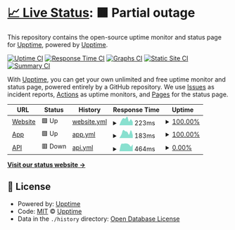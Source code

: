# [📈 Live Status](https://status.blackstone.studio): <!--live status--> **🟧 Partial outage**

This repository contains the open-source uptime monitor and status page for [Upptime](https://upptime.js.org), powered by [Upptime](https://github.com/upptime/upptime).

[![Uptime CI](https://github.com/koj-co/upptime/workflows/Uptime%20CI/badge.svg)](https://github.com/koj-co/upptime/actions?query=workflow%3A%22Uptime+CI%22)
[![Response Time CI](https://github.com/koj-co/upptime/workflows/Response%20Time%20CI/badge.svg)](https://github.com/koj-co/upptime/actions?query=workflow%3A%22Response+Time+CI%22)
[![Graphs CI](https://github.com/koj-co/upptime/workflows/Graphs%20CI/badge.svg)](https://github.com/koj-co/upptime/actions?query=workflow%3A%22Graphs+CI%22)
[![Static Site CI](https://github.com/koj-co/upptime/workflows/Static%20Site%20CI/badge.svg)](https://github.com/koj-co/upptime/actions?query=workflow%3A%22Static+Site+CI%22)
[![Summary CI](https://github.com/koj-co/upptime/workflows/Summary%20CI/badge.svg)](https://github.com/koj-co/upptime/actions?query=workflow%3A%22Summary+CI%22)

With [Upptime](https://upptime.js.org), you can get your own unlimited and free uptime monitor and status page, powered entirely by a GitHub repository. We use [Issues](https://github.com/upptime/upptime/issues) as incident reports, [Actions](https://github.com/upptime/upptime/actions) as uptime monitors, and [Pages](https://status.blackstone.studio) for the status page.

<!--start: status pages-->
<!-- This summary is generated by Upptime (https://github.com/upptime/upptime) -->
<!-- Do not edit this manually, your changes will be overwritten -->
<!-- prettier-ignore -->
| URL | Status | History | Response Time | Uptime |
| --- | ------ | ------- | ------------- | ------ |
| <img alt="" src="https://favicons.githubusercontent.com/www.blackstone.studio" height="13"> [Website](https://www.blackstone.studio) | 🟩 Up | [website.yml](https://github.com/BlackstoneStudio/Blackstone-Status/commits/master/history/website.yml) | <details><summary><img alt="Response time graph" src="./graphs/website/response-time-week.png" height="20"> 223ms</summary><br><a href="https://status.blackstone.studio/history/website"><img alt="Response time 213" src="https://img.shields.io/endpoint?url=https%3A%2F%2Fraw.githubusercontent.com%2FBlackstoneStudio%2FBlackstone-Status%2Fmaster%2Fapi%2Fwebsite%2Fresponse-time.json"></a><br><a href="https://status.blackstone.studio/history/website"><img alt="24-hour response time 131" src="https://img.shields.io/endpoint?url=https%3A%2F%2Fraw.githubusercontent.com%2FBlackstoneStudio%2FBlackstone-Status%2Fmaster%2Fapi%2Fwebsite%2Fresponse-time-day.json"></a><br><a href="https://status.blackstone.studio/history/website"><img alt="7-day response time 223" src="https://img.shields.io/endpoint?url=https%3A%2F%2Fraw.githubusercontent.com%2FBlackstoneStudio%2FBlackstone-Status%2Fmaster%2Fapi%2Fwebsite%2Fresponse-time-week.json"></a><br><a href="https://status.blackstone.studio/history/website"><img alt="30-day response time 213" src="https://img.shields.io/endpoint?url=https%3A%2F%2Fraw.githubusercontent.com%2FBlackstoneStudio%2FBlackstone-Status%2Fmaster%2Fapi%2Fwebsite%2Fresponse-time-month.json"></a><br><a href="https://status.blackstone.studio/history/website"><img alt="1-year response time 213" src="https://img.shields.io/endpoint?url=https%3A%2F%2Fraw.githubusercontent.com%2FBlackstoneStudio%2FBlackstone-Status%2Fmaster%2Fapi%2Fwebsite%2Fresponse-time-year.json"></a></details> | <details><summary><a href="https://status.blackstone.studio/history/website">100.00%</a></summary><a href="https://status.blackstone.studio/history/website"><img alt="All-time uptime 100.00%" src="https://img.shields.io/endpoint?url=https%3A%2F%2Fraw.githubusercontent.com%2FBlackstoneStudio%2FBlackstone-Status%2Fmaster%2Fapi%2Fwebsite%2Fuptime.json"></a><br><a href="https://status.blackstone.studio/history/website"><img alt="24-hour uptime 100.00%" src="https://img.shields.io/endpoint?url=https%3A%2F%2Fraw.githubusercontent.com%2FBlackstoneStudio%2FBlackstone-Status%2Fmaster%2Fapi%2Fwebsite%2Fuptime-day.json"></a><br><a href="https://status.blackstone.studio/history/website"><img alt="7-day uptime 100.00%" src="https://img.shields.io/endpoint?url=https%3A%2F%2Fraw.githubusercontent.com%2FBlackstoneStudio%2FBlackstone-Status%2Fmaster%2Fapi%2Fwebsite%2Fuptime-week.json"></a><br><a href="https://status.blackstone.studio/history/website"><img alt="30-day uptime 100.00%" src="https://img.shields.io/endpoint?url=https%3A%2F%2Fraw.githubusercontent.com%2FBlackstoneStudio%2FBlackstone-Status%2Fmaster%2Fapi%2Fwebsite%2Fuptime-month.json"></a><br><a href="https://status.blackstone.studio/history/website"><img alt="1-year uptime 100.00%" src="https://img.shields.io/endpoint?url=https%3A%2F%2Fraw.githubusercontent.com%2FBlackstoneStudio%2FBlackstone-Status%2Fmaster%2Fapi%2Fwebsite%2Fuptime-year.json"></a></details>
| <img alt="" src="https://favicons.githubusercontent.com/app.blackstone.studio" height="13"> [App](https://app.blackstone.studio) | 🟩 Up | [app.yml](https://github.com/BlackstoneStudio/Blackstone-Status/commits/master/history/app.yml) | <details><summary><img alt="Response time graph" src="./graphs/app/response-time-week.png" height="20"> 183ms</summary><br><a href="https://status.blackstone.studio/history/app"><img alt="Response time 169" src="https://img.shields.io/endpoint?url=https%3A%2F%2Fraw.githubusercontent.com%2FBlackstoneStudio%2FBlackstone-Status%2Fmaster%2Fapi%2Fapp%2Fresponse-time.json"></a><br><a href="https://status.blackstone.studio/history/app"><img alt="24-hour response time 99" src="https://img.shields.io/endpoint?url=https%3A%2F%2Fraw.githubusercontent.com%2FBlackstoneStudio%2FBlackstone-Status%2Fmaster%2Fapi%2Fapp%2Fresponse-time-day.json"></a><br><a href="https://status.blackstone.studio/history/app"><img alt="7-day response time 183" src="https://img.shields.io/endpoint?url=https%3A%2F%2Fraw.githubusercontent.com%2FBlackstoneStudio%2FBlackstone-Status%2Fmaster%2Fapi%2Fapp%2Fresponse-time-week.json"></a><br><a href="https://status.blackstone.studio/history/app"><img alt="30-day response time 169" src="https://img.shields.io/endpoint?url=https%3A%2F%2Fraw.githubusercontent.com%2FBlackstoneStudio%2FBlackstone-Status%2Fmaster%2Fapi%2Fapp%2Fresponse-time-month.json"></a><br><a href="https://status.blackstone.studio/history/app"><img alt="1-year response time 169" src="https://img.shields.io/endpoint?url=https%3A%2F%2Fraw.githubusercontent.com%2FBlackstoneStudio%2FBlackstone-Status%2Fmaster%2Fapi%2Fapp%2Fresponse-time-year.json"></a></details> | <details><summary><a href="https://status.blackstone.studio/history/app">100.00%</a></summary><a href="https://status.blackstone.studio/history/app"><img alt="All-time uptime 100.00%" src="https://img.shields.io/endpoint?url=https%3A%2F%2Fraw.githubusercontent.com%2FBlackstoneStudio%2FBlackstone-Status%2Fmaster%2Fapi%2Fapp%2Fuptime.json"></a><br><a href="https://status.blackstone.studio/history/app"><img alt="24-hour uptime 100.00%" src="https://img.shields.io/endpoint?url=https%3A%2F%2Fraw.githubusercontent.com%2FBlackstoneStudio%2FBlackstone-Status%2Fmaster%2Fapi%2Fapp%2Fuptime-day.json"></a><br><a href="https://status.blackstone.studio/history/app"><img alt="7-day uptime 100.00%" src="https://img.shields.io/endpoint?url=https%3A%2F%2Fraw.githubusercontent.com%2FBlackstoneStudio%2FBlackstone-Status%2Fmaster%2Fapi%2Fapp%2Fuptime-week.json"></a><br><a href="https://status.blackstone.studio/history/app"><img alt="30-day uptime 100.00%" src="https://img.shields.io/endpoint?url=https%3A%2F%2Fraw.githubusercontent.com%2FBlackstoneStudio%2FBlackstone-Status%2Fmaster%2Fapi%2Fapp%2Fuptime-month.json"></a><br><a href="https://status.blackstone.studio/history/app"><img alt="1-year uptime 100.00%" src="https://img.shields.io/endpoint?url=https%3A%2F%2Fraw.githubusercontent.com%2FBlackstoneStudio%2FBlackstone-Status%2Fmaster%2Fapi%2Fapp%2Fuptime-year.json"></a></details>
| <img alt="" src="https://favicons.githubusercontent.com/api.blackstone.studio" height="13"> [API](https://api.blackstone.studio) | 🟥 Down | [api.yml](https://github.com/BlackstoneStudio/Blackstone-Status/commits/master/history/api.yml) | <details><summary><img alt="Response time graph" src="./graphs/api/response-time-week.png" height="20"> 464ms</summary><br><a href="https://status.blackstone.studio/history/api"><img alt="Response time 424" src="https://img.shields.io/endpoint?url=https%3A%2F%2Fraw.githubusercontent.com%2FBlackstoneStudio%2FBlackstone-Status%2Fmaster%2Fapi%2Fapi%2Fresponse-time.json"></a><br><a href="https://status.blackstone.studio/history/api"><img alt="24-hour response time 452" src="https://img.shields.io/endpoint?url=https%3A%2F%2Fraw.githubusercontent.com%2FBlackstoneStudio%2FBlackstone-Status%2Fmaster%2Fapi%2Fapi%2Fresponse-time-day.json"></a><br><a href="https://status.blackstone.studio/history/api"><img alt="7-day response time 464" src="https://img.shields.io/endpoint?url=https%3A%2F%2Fraw.githubusercontent.com%2FBlackstoneStudio%2FBlackstone-Status%2Fmaster%2Fapi%2Fapi%2Fresponse-time-week.json"></a><br><a href="https://status.blackstone.studio/history/api"><img alt="30-day response time 424" src="https://img.shields.io/endpoint?url=https%3A%2F%2Fraw.githubusercontent.com%2FBlackstoneStudio%2FBlackstone-Status%2Fmaster%2Fapi%2Fapi%2Fresponse-time-month.json"></a><br><a href="https://status.blackstone.studio/history/api"><img alt="1-year response time 424" src="https://img.shields.io/endpoint?url=https%3A%2F%2Fraw.githubusercontent.com%2FBlackstoneStudio%2FBlackstone-Status%2Fmaster%2Fapi%2Fapi%2Fresponse-time-year.json"></a></details> | <details><summary><a href="https://status.blackstone.studio/history/api">0.00%</a></summary><a href="https://status.blackstone.studio/history/api"><img alt="All-time uptime 0.00%" src="https://img.shields.io/endpoint?url=https%3A%2F%2Fraw.githubusercontent.com%2FBlackstoneStudio%2FBlackstone-Status%2Fmaster%2Fapi%2Fapi%2Fuptime.json"></a><br><a href="https://status.blackstone.studio/history/api"><img alt="24-hour uptime 0.00%" src="https://img.shields.io/endpoint?url=https%3A%2F%2Fraw.githubusercontent.com%2FBlackstoneStudio%2FBlackstone-Status%2Fmaster%2Fapi%2Fapi%2Fuptime-day.json"></a><br><a href="https://status.blackstone.studio/history/api"><img alt="7-day uptime 0.00%" src="https://img.shields.io/endpoint?url=https%3A%2F%2Fraw.githubusercontent.com%2FBlackstoneStudio%2FBlackstone-Status%2Fmaster%2Fapi%2Fapi%2Fuptime-week.json"></a><br><a href="https://status.blackstone.studio/history/api"><img alt="30-day uptime 0.00%" src="https://img.shields.io/endpoint?url=https%3A%2F%2Fraw.githubusercontent.com%2FBlackstoneStudio%2FBlackstone-Status%2Fmaster%2Fapi%2Fapi%2Fuptime-month.json"></a><br><a href="https://status.blackstone.studio/history/api"><img alt="1-year uptime 0.00%" src="https://img.shields.io/endpoint?url=https%3A%2F%2Fraw.githubusercontent.com%2FBlackstoneStudio%2FBlackstone-Status%2Fmaster%2Fapi%2Fapi%2Fuptime-year.json"></a></details>

<!--end: status pages-->

[**Visit our status website →**](https://status.blackstone.studio)

## 📄 License

- Powered by: [Upptime](https://github.com/upptime/upptime)
- Code: [MIT](./LICENSE) © [Upptime](https://upptime.js.org)
- Data in the `./history` directory: [Open Database License](https://opendatacommons.org/licenses/odbl/1-0/)
